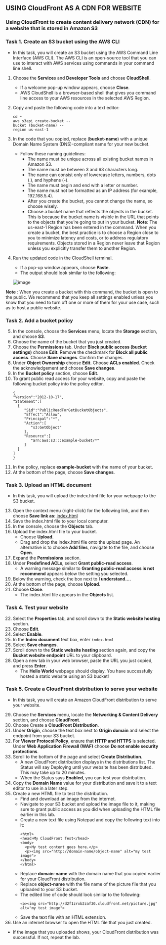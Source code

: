 ## USING CloudFront AS A CDN FOR WEBSITE
### Using CloudFront to create content delivery network (CDN) for a website that is stored in Amazon S3
### Task 1. Create an S3 bucket using the AWS CLI
- In this task, you will create an S3 bucket using the AWS Command Line Interface (AWS CLI). The AWS CLI is an open-source tool that you can use to interact with AWS services using commands in your command line shell.
1. Choose the **Service**s and **Developer Tools** and choose **CloudShell**.
   - If a welcome pop-up window appears, choose **Close**.
   - AWS CloudShell is a browser-based shell that gives you command line access to your AWS resources in the selected AWS Region.

2. Copy and paste the following code into a text editor:
   ```text
   cd ~
   aws s3api create-bucket --
   bucket (bucket-name) --
   region us-east-1
   ```
3. In the code that you copied, replace (**bucket-name**) with a unique Domain Name System (DNS)-compliant name for your new bucket.
   - Follow these naming guidelines:
     - The name must be unique across all existing bucket names in Amazon S3.
     - The name must be between 3 and 63 characters long.
     - The name can consist only of lowercase letters, numbers, dots (.), and hyphens (-).
     - The name must begin and end with a letter or number.
     - The name must not be formatted as an IP address (for example, 192.168.5.4).
     - After you create the bucket, you cannot change the name, so choose wisely.
     - Choose a bucket name that reflects the objects in the bucket. This is because the bucket name is visible in the URL that points to the objects that you’re going to put in your bucket.
**Note**: The us-east-1 Region has been entered in the command. When you create a bucket, the best practice is to choose a Region close to you to minimize latency and costs, or to address regulatory requirements. Objects stored in a Region never leave that Region unless you explicitly transfer them to another Region.
4. Run the updated code in the CloudShell terminal.
   - If a pop-up window appears, choose **Paste**.
   - The output should look similar to the following:
     
    ![image](https://github.com/swatipal1010/AWS_services_handson/assets/110754474/5632556b-6580-4293-90be-287b48b6feba)
     
**Note** : When you create a bucket with this command, the bucket is open to the public. We recommend that you keep all settings enabled unless you know that you need to turn off one or more of them for your use case, such as to host a public website.

### Task 2. Add a bucket policy
5. In the console, choose the **Services** menu, locate the **Storage** section, and choose **S3**.
6. Choose the name of the bucket that you just created.
7. Choose the **Permissions** tab. Under **Block public access (bucket settings)** choose **Edit**. Remove the checkmark for **Block all public access**. Choose **Save changes**. Confirm the changes.
8. Under **Object Ownership** choose **Edit**. Choose **ACLs enabled**. Check the acknowledgement and choose **Save changes**.
9. In the **Bucket policy** section, choose **Edit**.
10. To grant public read access for your website, copy and paste the following bucket policy into the policy editor.
    ```text
    {
    "Version":"2012-10-17",
    "Statement":[
      {
         "Sid":"PublicReadForGetBucketObjects",
         "Effect":"Allow",
         "Principal":"*",
         "Action":[
            "s3:GetObject"
         ],
         "Resource":[
            "arn:aws:s3:::example-bucket/*"
         ]
      }
    ]
    }
    ```
11. In the policy, replace **example-bucket** with the name of your bucket.
12. At the bottom of the page, choose **Save changes**.


### Task 3. Upload an HTML document
- In this task, you will upload the index.html file for your webpage to the S3 bucket.
13. Open the context menu (right-click) for the following link, and then choose **Save link as**: [index.html](https://aws-tc-largeobjects.s3.us-west-2.amazonaws.com/CUR-TF-100-ACCAIC-1-35050/03-lab-5-cloudfront/s3/index.html)
14. Save the index.html file to your local computer.
15. In the console, choose the **Objects** tab.
16. Upload the index.html file to your bucket.
    - Choose **Upload**.
    - Drag and drop the index.html file onto the upload page. An alternative is to choose **Add files**, navigate to the file, and choose **Open**.
17. Expand the **Permissions** section.
18. Under **Predefined ACLs**, select **Grant public-read access**.
    - A warning message similar to **Granting public-read access is not recommend** appears below the setting you selected.
19. Below the warning, check the box next to **I understand....**
20. At the bottom of the page, choose **Upload**.
21. Choose **Close**.
    - The index.html file appears in the **Objects** list.
      

### Task 4. Test your website
22. Select the **Properties** tab, and scroll down to the **Static website hosting** section.
23. Choose **Edit**.
24. Select **Enable**.
25. In the **Index document** text box, enter `index.html`
26. Select **Save changes**.
27. Scroll down to the **Static website hosting** section again, and copy the **Bucket website endpoint** URL to your clipboard.
28. Open a new tab in your web browser, paste the URL you just copied, and press **Enter**.
    - The **Hello World** webpage should display. You have successfully hosted a static website using an S3 bucket!


### Task 5. Create a CloudFront distribution to serve your website
- In this task, you will create an Amazon CloudFront distribution to serve your website.
29. Choose the **Services** menu, locate the **Networking & Content Delivery** section, and choose **CloudFront**.
30. Choose Create a **CloudFront Distribution**.
31. Under **Origin**, choose the text box next to **Origin domain** and select the endpoint from your S3 bucket.
32. For **Viewer Protocol Policy**, ensure that **HTTP and HTTPS** is selected. Under **Web Application Firewall (WAF)** choose **Do not enable security protections**.
33. Scroll to the bottom of the page and select **Create Distribution**.
    - A new CloudFront distribution displays in the distributions list. The Status will say Deploying until your website has been distributed. This may take up to 20 minutes.
    - When the Status says **Enabled**, you can test your distribution.
34. Copy the **Domain Name** value for your distribution and save it to a text editor to use in a later step.
35. Create a new HTML file to test the distribution.
    - Find and download an image from the internet.
    - Navigate to your S3 bucket and upload the image file to it, making sure to grant public access as you did when uploading the HTML file earlier in this lab.
    - Create a new text file using Notepad and copy the following text into it:
      ```text
      <html>
      <head>My CloudFront Test</head>
      <body>
        <p>My test content goes here.</p>
        <p><img src="http://domain-name/object-name" alt="my test image">
      </body>
      </html>
      ```
     - Replace **domain-name** with the domain name that you copied earlier for your CloudFront distribution.
     - Replace **object-name** with the file name of the picture file that you uploaded to your S3 bucket.
     - The edited line of code should look similar to the following:
       ```text
       <p><img src="http://d2f1zrxb2zaf30.cloudfront.net/picture.jpg" alt="my test image">
       ```
     - Save the text file with an HTML extension.
36. Use an internet browser to open the HTML file that you just created.
- If the image that you uploaded shows, your CloudFront distribution was successful. If not, repeat the lab.






